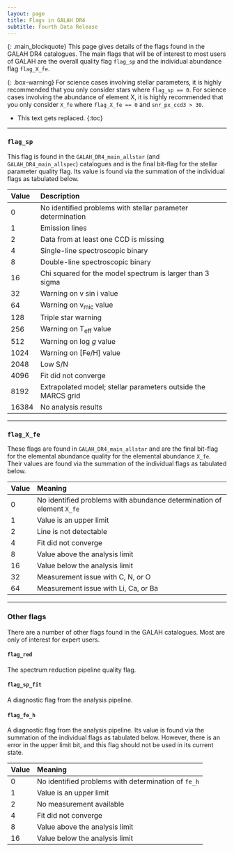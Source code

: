 ```yaml
---
layout: page
title: Flags in GALAH DR4
subtitle: Fourth Data Release
---
```


{: .main_blockquote}
This page gives details of the flags found in the GALAH DR4 catalogues. The main flags that will be of interest to most users of GALAH are the overall quality flag `flag_sp` and the individual abundance flag `flag_X_fe`.

{: .box-warning}
For science cases involving stellar parameters, it is highly recommended that you only consider stars where `flag_sp == 0`. For science cases involving the abundance of element X, it is highly recommended that you only consider `X_fe` where `flag_X_fe == 0` and `snr_px_ccd3 > 30`.

* This text gets replaced.
{:toc}

---
### `flag_sp`

This flag is found in the `GALAH_DR4_main_allstar` (and `GALAH_DR4_main_allspec`) catalogues and is the final bit-flag for the stellar parameter quality flag. Its value is found via the summation of the individual flags as tabulated below.

| Value | Description |
| :------ |:--- |
| 0 | No identified problems with stellar parameter determination |
| 1 | Emission lines |
| 2 | Data from at least one CCD is missing |
| 4 | Single-line spectroscopic binary |
| 8 | Double-line spectroscopic binary |
| 16 | Chi squared for the model spectrum is larger than 3 sigma |
| 32 | Warning on v sin i value |
| 64 | Warning on v<sub>mic</sub> value |
| 128 | Triple star warning |
| 256 | Warning on T<sub>eff</sub> value |
| 512 | Warning on log *g* value |
| 1024 | Warning on [Fe/H] value |
| 2048 | Low S/N | 
| 4096 | Fit did not converge |
| 8192 | Extrapolated model; stellar parameters outside the MARCS grid | 
| 16384 | No analysis results |


---

### `flag_X_fe`
These flags are found in `GALAH_DR4_main_allstar` and are the final bit-flag for the elemental abundance quality for the elemental abundance `X_fe`. Their values are found via the summation of the individual flags as tabulated below.  

| Value | Meaning |
| :------ |:--- |
| 0 | No identified problems with abundance determination of element `X_fe` |
| 1 | Value is an upper limit |
| 2 | Line is not detectable |
| 4 | Fit did not converge | 
| 8 | Value above the analysis limit | 
| 16 | Value below the analysis limit | 
| 32 | Measurement issue with C, N, or O |
| 64 | Measurement issue with Li, Ca, or Ba |

---

### Other flags
There are a number of other flags found in the GALAH catalogues. Most are only of interest for expert users.

#### `flag_red`
The spectrum reduction pipeline quality flag. 

#### `flag_sp_fit`
A diagnostic flag from the analysis pipeline.

#### `flag_fe_h`
A diagnostic flag from the analysis pipeline. Its value is found via the summation of the individual flags as tabulated below. However, there is an error in the upper limit bit, and this flag should not be used in its current state.

| Value | Meaning |
| :------ |:--- |
| 0 | No identified problems with determination of `fe_h` |
| 1 | Value is an upper limit |
| 2 | No measurement available |
| 4 | Fit did not converge | 
| 8 | Value above the analysis limit | 
| 16 | Value below the analysis limit | 
